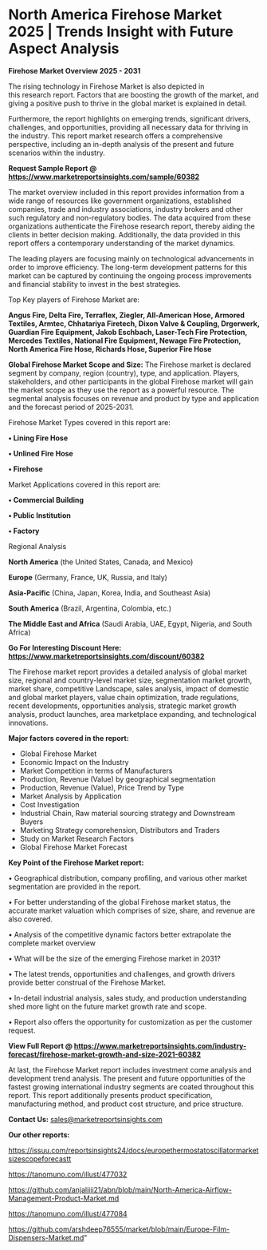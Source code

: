 # North America Firehose Market 2025 | Trends Insight with Future Aspect Analysis

<Strong> Firehose Market Overview 2025 - 2031</strong>

The rising technology in Firehose Market is also depicted in this research report. Factors that are boosting the growth of the market, and giving a positive push to thrive in the global market is explained in detail.

Furthermore, the report highlights on emerging trends, significant drivers, challenges, and opportunities, providing all necessary data for thriving in the industry. This report market research offers a comprehensive perspective, including an in-depth analysis of the present and future scenarios within the industry.

<strong>Request Sample Report @ <a href=https://www.marketreportsinsights.com/sample/60382>https://www.marketreportsinsights.com/sample/60382</a></strong>

The market overview included in this report provides information from a wide range of resources like government organizations, established companies, trade and industry associations, industry brokers and other such regulatory and non-regulatory bodies. The data acquired from these organizations authenticate the Firehose research report, thereby aiding the clients in better decision making. Additionally, the data provided in this report offers a contemporary understanding of the market dynamics.

The leading players are focusing mainly on technological advancements in order to improve efficiency. The long-term development patterns for this market can be captured by continuing the ongoing process improvements and financial stability to invest in the best strategies.

Top Key players of Firehose Market are:

<strong>Angus Fire, Delta Fire, Terraflex, Ziegler, All-American Hose, Armored Textiles, Armtec, Chhatariya Firetech, Dixon Valve & Coupling, Drgerwerk, Guardian Fire Equipment, Jakob Eschbach, Laser-Tech Fire Protection, Mercedes Textiles, National Fire Equipment, Newage Fire Protection, North America Fire Hose, Richards Hose, Superior Fire Hose</strong>

<strong><b>Global Firehose Market Scope and Size:</b></strong>
The Firehose market is declared segment by company, region (country), type, and application. Players, stakeholders, and other participants in the global Firehose market will gain the market scope as they use the report as a powerful resource. The segmental analysis focuses on revenue and product by type and application and the forecast period of 2025-2031.

Firehose Market Types covered in this report are:

<strong>• Lining Fire Hose

• Unlined Fire Hose

• Firehose</strong>

Market Applications covered in this report are:

<strong>• Commercial Building

• Public Institution

• Factory</strong> 

Regional Analysis

<strong>North America</strong> (the United States, Canada, and Mexico)

<strong>Europe</strong> (Germany, France, UK, Russia, and Italy)

<strong>Asia-Pacific</strong> (China, Japan, Korea, India, and Southeast Asia)

<strong>South America</strong> (Brazil, Argentina, Colombia, etc.)

<strong>The Middle East and Africa</strong> (Saudi Arabia, UAE, Egypt, Nigeria, and South Africa)

<strong>Go For Interesting Discount Here: <a href=https://www.marketreportsinsights.com/discount/60382>https://www.marketreportsinsights.com/discount/60382</a></strong>

The Firehose market report provides a detailed analysis of global market size, regional and country-level market size, segmentation market growth, market share, competitive Landscape, sales analysis, impact of domestic and global market players, value chain optimization, trade regulations, recent developments, opportunities analysis, strategic market growth analysis, product launches, area marketplace expanding, and technological innovations.

<strong><b>Major factors covered in the report:</b></strong>
<ul>
  <li>Global Firehose Market </li>
  <li>Economic Impact on the Industry</li>
  <li>Market Competition in terms of Manufacturers</li>
  <li>Production, Revenue (Value) by geographical segmentation</li>
  <li>Production, Revenue (Value), Price Trend by Type</li>
  <li>Market Analysis by Application</li>
  <li>Cost Investigation</li>
  <li>Industrial Chain, Raw material sourcing strategy and Downstream Buyers</li>
  <li>Marketing Strategy comprehension, Distributors and Traders</li>
  <li>Study on Market Research Factors</li>
  <li>Global Firehose Market Forecast</li>
</ul>

<strong><b>Key Point of the Firehose Market report:</b></strong>

• Geographical distribution, company profiling, and various other market segmentation are provided in the report.

• For better understanding of the global Firehose market status, the accurate market valuation which comprises of size, share, and revenue are also covered.

• Analysis of the competitive dynamic factors better extrapolate the complete market overview

• What will be the size of the emerging Firehose market in 2031?

• The latest trends, opportunities and challenges, and growth drivers provide better construal of the Firehose Market.

• In-detail industrial analysis, sales study, and production understanding shed more light on the future market growth rate and scope.

• Report also offers the opportunity for customization as per the customer request.

<strong><b>View Full Report @ <a href=https://www.marketreportsinsights.com/industry-forecast/firehose-market-growth-and-size-2021-60382>https://www.marketreportsinsights.com/industry-forecast/firehose-market-growth-and-size-2021-60382</a></b></strong>


At last, the Firehose Market report includes investment come analysis and development trend analysis. The present and future opportunities of the fastest growing international industry segments are coated throughout this report. This report additionally presents product specification, manufacturing method, and product cost structure, and price structure.

<strong>Contact Us:</strong>
sales@marketreportsinsights.com

<strong>Our other reports:</strong>

<a href=https://issuu.com/reportsinsights24/docs/europethermostatoscillatormarketsizescopeforecastt>https://issuu.com/reportsinsights24/docs/europethermostatoscillatormarketsizescopeforecastt</a>

<a href=https://tanomuno.com/illust/477032>https://tanomuno.com/illust/477032</a>

<a href=https://github.com/anjaliiii21/abn/blob/main/North-America-Airflow-Management-Product-Market.md>https://github.com/anjaliiii21/abn/blob/main/North-America-Airflow-Management-Product-Market.md</a>

<a href=https://tanomuno.com/illust/477084>https://tanomuno.com/illust/477084</a>

<a href=https://github.com/arshdeep76555/market/blob/main/Europe-Film-Dispensers-Market.md>https://github.com/arshdeep76555/market/blob/main/Europe-Film-Dispensers-Market.md</a>"
